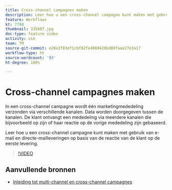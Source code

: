```yaml
---
title: Cross-channel campagnes maken
description: Leer hoe u een cross-channel campagne kunt maken met gebruik van e-mail en directe-mailleveringen op basis van de reactie van de klant op de eerste levering.
feature: Workflows
kt: 7798
thumbnail: 335607.jpg
doc-type: feature video
activity: use
team: TM
source-git-commit: e28e2f83ef1cbf82fe4969420bd80faae27e3a17
workflow-type: ht
source-wordcount: '93'
ht-degree: 100%

---
```


# Cross-channel campagnes maken

In een cross-channel campagne wordt één marketingmededeling verzonden via verschillende kanalen. Data worden doorgegeven tussen de kanalen. De klant ontvangt een mededeling via meerdere kanalen die bijvoorbeeld op zijn of haar reactie op de vorige mededeling zijn gebaseerd.

Leer hoe u een cross-channel campagne kunt maken met gebruik van e-mail en directe-mailleveringen op basis van de reactie van de klant op de eerste levering.

>[!VIDEO](https://video.tv.adobe.com/v/335607?quality=12)

## Aanvullende bronnen

* [Inleiding tot multi-channel en cross-channel campagnes](/help/orchestrate-campaigns/introduction-to-cross-and-multi-channel-campaigns.md)
